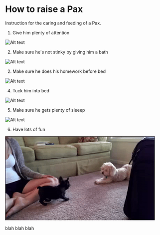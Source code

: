 # How to raise a Pax
Instruction for the caring and feeding of a Pax.

1. Give him plenty of attention

![Alt text](https://i.imgur.com/FoK2dmG.jpg)

2. Make sure he's not stinky by giving him a bath

![Alt text](https://i.imgur.com/YCtp2ct.jpg)

2. Make sure he does his homework before bed

![Alt text](https://i.imgur.com/2JnCxjj.jpg)

4. Tuck him into bed

![Alt text](https://i.imgur.com/wutDU4C.jpg)

5. Make sure he gets plenty of sleeep

![Alt text](https://i.imgur.com/6gzxGOS.jpg)

6. Have lots of fun

![Alt Text](/images/pax.gif)

blah blah blah
